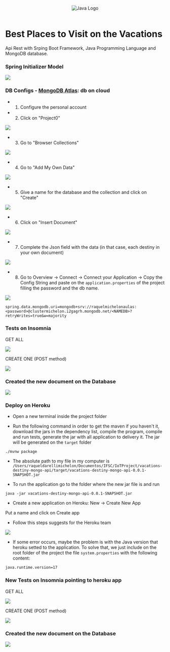 <p align="center">
    <br>
    <img src="https://raw.githubusercontent.com/abrahamcalf/programming-languages-logos/30a0ecf99188be99a3c75a00efb5be61eca9c382/src/java/java.svg" alt="Java Logo">
    <br>
    <br>
    <h1>
    <b>Best Places to Visit on the Vacations</b>
    </h1>
</p>

Api Rest with Srping Boot Framework, Java Programming Language and MongoDB database.

### Spring Initializer Model

![](initializer.png)

### DB Configs - [MongoDB Atlas](https://www.mongodb.com/): db on cloud

- 1. Configure the personal account
- 2. Click on "Project0"

![](step2.png)

- 3. Go to "Browser Collections"

![](step3.png)

- 4. Go to "Add My Own Data"

![](step4.png) 

- 5. Give a name for the database and the collection and click on "Create"


![](step5.png)

- 6. Click on "Insert Document" 

![](step6.png)

- 7. Complete the Json field with the data (in that case, each destiny in your own document)

![](step7.png)

- 8. Go to Overview -> Connect -> Connect your Application -> Copy the Config String and paste on the `application.properties` of the project filling the password and the db name.

![](step8.png)


```
spring.data.mongodb.uri=mongodb+srv://raquelmichelonaulas:<password>@clustermichelon.i2gagrh.mongodb.net/<NAMEDB>?retryWrites=true&w=majority

```


### Tests on Insomnia

GET ALL 

![](get.png)

CREATE ONE (POST method)

![](post.png)

### Created the new document on the Database

![](createdOndb.png)

### Deploy on Heroku

- Open a new terminal inside the project folder

- Run the following command in order to get the maven if you haven't it, 
download the jars in the dependency list, compile the program, compile and run tests, 
generate the jar with all application to delivery it. The jar will be generated on the `target` folder


``` 
./mvnw package 

``` 

- The absolute path to my file in my computer is `/Users/raqueldarellimichelon/Documentos/IFSC/IoTProject/vacations-destiny-mongo-api/target/vacations-destiny-mongo-api-0.0.1-SNAPSHOT.jar`

- To run the application go to the folder where the new jar file is and run

``` java -jar vacations-destiny-mongo-api-0.0.1-SNAPSHOT.jar ```

- Create a new application on Heroku: New -> Create New App

Put a name and click on Create app

- Follow this steps suggests for the Heroku team

![](heroku1.png)

- If some error occurs, maybe the problem is with the Java version that heroku setted to the application. To solve that, 
we just include on the root folder of the project the file `system.properties` with the following content:

```
java.runtime.version=17
```


### New Tests on Insomnia pointing to heroku app

GET ALL 

![](getheroku.png)

CREATE ONE (POST method)

![](postheroku.png)

### Created the new document on the Database

![](created.png)




